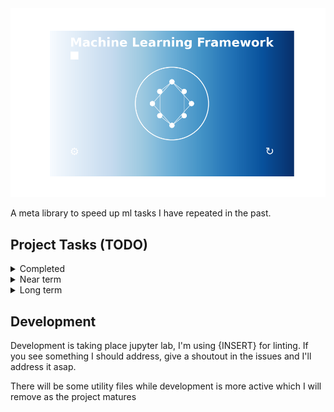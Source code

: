 

<div align="center">
	<img src="./images/Splash.png">
</div>

A meta library to speed up ml tasks I have repeated in the past.

## Project Tasks (TODO)
<details>
<summary>
Completed
</summary>

 <ul>
  <li>None so far</li>
     
</ul> 
</details>
<details>
<summary>
Near term
</summary>

 <ul>
  <li>Setup common project files</li>
  <li>Setup repo architecture</li>
  <li>Create common trainer/evaluator objects</li>
  <li>Add common visualization code</li>
  <li>Add a few examples of training using previous functionality</li>
</ul> 
</details>

<details>
<summary>
Long term
</summary>
 <ul>
  <li>Finalize repo architecture</li>
  <li>Make trainer/evaluator objects feature rich</li>
  <li>Make visualizations asthetic and more diverse</li>
</ul> 
</details>

## Development

Development is taking place jupyter lab, I'm using {INSERT} for linting. If you see something I should address, give a shoutout in the issues and I'll address it asap.

There will be some utility files while development is more active which I will remove as the project matures
